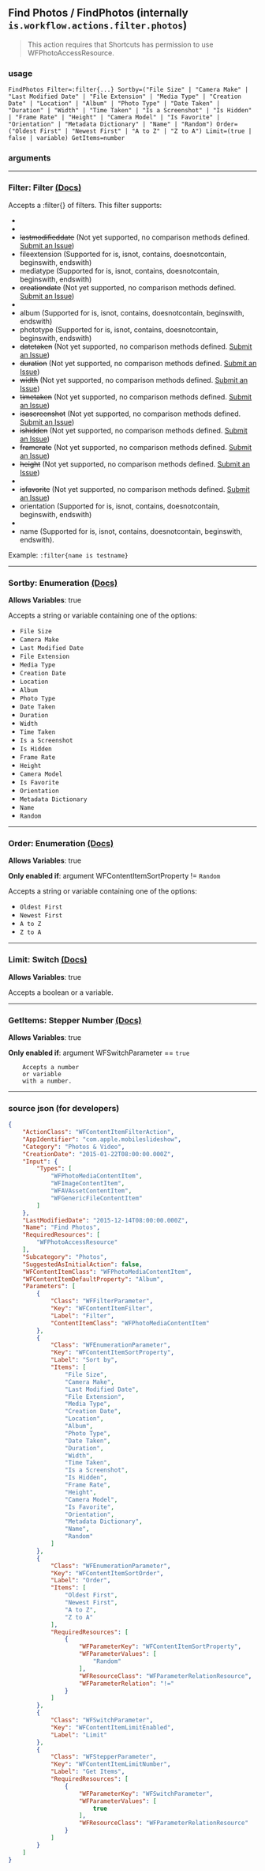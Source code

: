 
## Find Photos / FindPhotos (internally `is.workflow.actions.filter.photos`)

> This action requires that Shortcuts has permission to use WFPhotoAccessResource.



### usage
```
FindPhotos Filter=:filter{...} Sortby=("File Size" | "Camera Make" | "Last Modified Date" | "File Extension" | "Media Type" | "Creation Date" | "Location" | "Album" | "Photo Type" | "Date Taken" | "Duration" | "Width" | "Time Taken" | "Is a Screenshot" | "Is Hidden" | "Frame Rate" | "Height" | "Camera Model" | "Is Favorite" | "Orientation" | "Metadata Dictionary" | "Name" | "Random") Order=("Oldest First" | "Newest First" | "A to Z" | "Z to A") Limit=(true | false | variable) GetItems=number
```

### arguments

---

### Filter: Filter [(Docs)](https://pfgithub.github.io/shortcutslang/gettingstarted#filter-field)


Accepts a :filter{} of filters. This filter supports:

- 
- 
- ~~lastmodifieddate~~ (Not yet supported, no comparison methods defined. [Submit an Issue](https://github.com/pfgithub/shortcutslang/issues/new?title=Add%20%3Afilter%20support%20for%20WFDateContentItem))
- fileextension (Supported for is, isnot, contains, doesnotcontain, beginswith, endswith)
- mediatype (Supported for is, isnot, contains, doesnotcontain, beginswith, endswith)
- ~~creationdate~~ (Not yet supported, no comparison methods defined. [Submit an Issue](https://github.com/pfgithub/shortcutslang/issues/new?title=Add%20%3Afilter%20support%20for%20WFDateContentItem))
- 
- album (Supported for is, isnot, contains, doesnotcontain, beginswith, endswith)
- phototype (Supported for is, isnot, contains, doesnotcontain, beginswith, endswith)
- ~~datetaken~~ (Not yet supported, no comparison methods defined. [Submit an Issue](https://github.com/pfgithub/shortcutslang/issues/new?title=Add%20%3Afilter%20support%20for%20WFDateContentItem))
- ~~duration~~ (Not yet supported, no comparison methods defined. [Submit an Issue](https://github.com/pfgithub/shortcutslang/issues/new?title=Add%20%3Afilter%20support%20for%20WFNumberContentItem))
- ~~width~~ (Not yet supported, no comparison methods defined. [Submit an Issue](https://github.com/pfgithub/shortcutslang/issues/new?title=Add%20%3Afilter%20support%20for%20WFNumberContentItem))
- ~~timetaken~~ (Not yet supported, no comparison methods defined. [Submit an Issue](https://github.com/pfgithub/shortcutslang/issues/new?title=Add%20%3Afilter%20support%20for%20WFDateContentItem))
- ~~isascreenshot~~ (Not yet supported, no comparison methods defined. [Submit an Issue](https://github.com/pfgithub/shortcutslang/issues/new?title=Add%20%3Afilter%20support%20for%20WFBooleanContentItem))
- ~~ishidden~~ (Not yet supported, no comparison methods defined. [Submit an Issue](https://github.com/pfgithub/shortcutslang/issues/new?title=Add%20%3Afilter%20support%20for%20WFBooleanContentItem))
- ~~framerate~~ (Not yet supported, no comparison methods defined. [Submit an Issue](https://github.com/pfgithub/shortcutslang/issues/new?title=Add%20%3Afilter%20support%20for%20WFNumberContentItem))
- ~~height~~ (Not yet supported, no comparison methods defined. [Submit an Issue](https://github.com/pfgithub/shortcutslang/issues/new?title=Add%20%3Afilter%20support%20for%20WFNumberContentItem))
- 
- ~~isfavorite~~ (Not yet supported, no comparison methods defined. [Submit an Issue](https://github.com/pfgithub/shortcutslang/issues/new?title=Add%20%3Afilter%20support%20for%20WFBooleanContentItem))
- orientation (Supported for is, isnot, contains, doesnotcontain, beginswith, endswith)
- 
- name (Supported for is, isnot, contains, doesnotcontain, beginswith, endswith).
			
Example: `:filter{name is testname}`

---

### Sortby: Enumeration [(Docs)](https://pfgithub.github.io/shortcutslang/gettingstarted#enum-select-field)
**Allows Variables**: true



Accepts a string 
or variable
containing one of the options:

- `File Size`
- `Camera Make`
- `Last Modified Date`
- `File Extension`
- `Media Type`
- `Creation Date`
- `Location`
- `Album`
- `Photo Type`
- `Date Taken`
- `Duration`
- `Width`
- `Time Taken`
- `Is a Screenshot`
- `Is Hidden`
- `Frame Rate`
- `Height`
- `Camera Model`
- `Is Favorite`
- `Orientation`
- `Metadata Dictionary`
- `Name`
- `Random`

---

### Order: Enumeration [(Docs)](https://pfgithub.github.io/shortcutslang/gettingstarted#enum-select-field)
**Allows Variables**: true

**Only enabled if**: argument WFContentItemSortProperty != `Random`

Accepts a string 
or variable
containing one of the options:

- `Oldest First`
- `Newest First`
- `A to Z`
- `Z to A`

---

### Limit: Switch [(Docs)](https://pfgithub.github.io/shortcutslang/gettingstarted#switch-or-expanding-or-boolean-fields)
**Allows Variables**: true



Accepts a boolean
or a variable.

---

### GetItems: Stepper Number [(Docs)](https://pfgithub.github.io/shortcutslang/gettingstarted#stepper-number-fields)
**Allows Variables**: true

**Only enabled if**: argument WFSwitchParameter == `true`

		Accepts a number 
		or variable
		with a number.

---

### source json (for developers)

```json
{
	"ActionClass": "WFContentItemFilterAction",
	"AppIdentifier": "com.apple.mobileslideshow",
	"Category": "Photos & Video",
	"CreationDate": "2015-01-22T08:00:00.000Z",
	"Input": {
		"Types": [
			"WFPhotoMediaContentItem",
			"WFImageContentItem",
			"WFAVAssetContentItem",
			"WFGenericFileContentItem"
		]
	},
	"LastModifiedDate": "2015-12-14T08:00:00.000Z",
	"Name": "Find Photos",
	"RequiredResources": [
		"WFPhotoAccessResource"
	],
	"Subcategory": "Photos",
	"SuggestedAsInitialAction": false,
	"WFContentItemClass": "WFPhotoMediaContentItem",
	"WFContentItemDefaultProperty": "Album",
	"Parameters": [
		{
			"Class": "WFFilterParameter",
			"Key": "WFContentItemFilter",
			"Label": "Filter",
			"ContentItemClass": "WFPhotoMediaContentItem"
		},
		{
			"Class": "WFEnumerationParameter",
			"Key": "WFContentItemSortProperty",
			"Label": "Sort by",
			"Items": [
				"File Size",
				"Camera Make",
				"Last Modified Date",
				"File Extension",
				"Media Type",
				"Creation Date",
				"Location",
				"Album",
				"Photo Type",
				"Date Taken",
				"Duration",
				"Width",
				"Time Taken",
				"Is a Screenshot",
				"Is Hidden",
				"Frame Rate",
				"Height",
				"Camera Model",
				"Is Favorite",
				"Orientation",
				"Metadata Dictionary",
				"Name",
				"Random"
			]
		},
		{
			"Class": "WFEnumerationParameter",
			"Key": "WFContentItemSortOrder",
			"Label": "Order",
			"Items": [
				"Oldest First",
				"Newest First",
				"A to Z",
				"Z to A"
			],
			"RequiredResources": [
				{
					"WFParameterKey": "WFContentItemSortProperty",
					"WFParameterValues": [
						"Random"
					],
					"WFResourceClass": "WFParameterRelationResource",
					"WFParameterRelation": "!="
				}
			]
		},
		{
			"Class": "WFSwitchParameter",
			"Key": "WFContentItemLimitEnabled",
			"Label": "Limit"
		},
		{
			"Class": "WFStepperParameter",
			"Key": "WFContentItemLimitNumber",
			"Label": "Get Items",
			"RequiredResources": [
				{
					"WFParameterKey": "WFSwitchParameter",
					"WFParameterValues": [
						true
					],
					"WFResourceClass": "WFParameterRelationResource"
				}
			]
		}
	]
}
```
